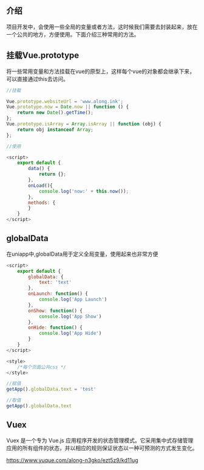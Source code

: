 ## 介绍

项目开发中，会使用一些全局的变量或者方法，这时候我们需要去封装起来，放在一个公共的地方，方便使用。下面介绍三种常用的方法。

## 挂载Vue.prototype

将一些常用变量和方法挂载在vue的原型上，这样每个vue的对象都会继承下来，可以直接通过this去访问。

```js
//挂载

Vue.prototype.websiteUrl = 'www.along.ink';
Vue.prototype.now = Date.now || function () {
    return new Date().getTime();
};
Vue.prototype.isArray = Array.isArray || function (obj) {
    return obj instanceof Array;
};
```

```js
//使用

<script>
    export default {
        data() {
            return {};
        },
        onLoad(){
            console.log('now:' + this.now());
        },
        methods: {
        }
    }
</script>
```

## globalData

在uniapp中,globalData用于定义全局变量，使用起来也非常方便

```js
<script>
    export default {
        globalData: {
            text: 'text'
        },
        onLaunch: function() {
            console.log('App Launch')
        },
        onShow: function() {
            console.log('App Show')
        },
        onHide: function() {
            console.log('App Hide')
        }
    }
</script>

<style>
    /*每个页面公共css */
</style>
```

```js
//赋值
getApp().globalData.text = 'test'

//取值
getApp().globalData.text
```

## Vuex

Vuex 是一个专为 Vue.js 应用程序开发的状态管理模式。它采用集中式存储管理应用的所有组件的状态，并以相应的规则保证状态以一种可预测的方式发生变化。

<https://www.yuque.com/along-n3gko/ezt5z9/kd11ug>